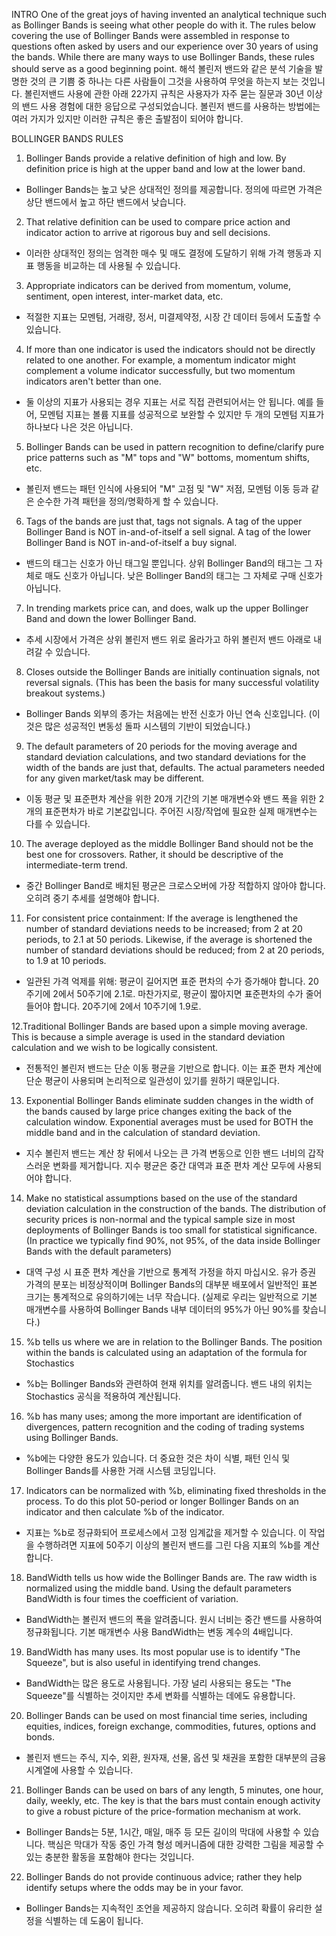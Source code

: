 INTRO
One of the great joys of having invented an analytical technique such as Bollinger Bands is seeing what other people do with it. The rules below covering the use of Bollinger Bands were assembled in response to questions often asked by users and our experience over 30 years of using the bands.  While there are many ways to use Bollinger Bands, these rules should serve as a good beginning point.
해석 볼린저 밴드와 같은 분석 기술을 발명한 것의 큰 기쁨 중 하나는 다른 사람들이 그것을 사용하여 무엇을 하는지 보는 것입니다. 볼린저밴드 사용에 관한 아래 22가지 규칙은 사용자가 자주 묻는 질문과 30년 이상의 밴드 사용 경험에 대한 응답으로 구성되었습니다. 볼린저 밴드를 사용하는 방법에는 여러 가지가 있지만 이러한 규칙은 좋은 출발점이 되어야 합니다.


BOLLINGER BANDS RULES
1. Bollinger Bands provide a relative definition of high and low. By definition price is high at the upper band and low at the lower band.
- Bollinger Bands는 높고 낮은 상대적인 정의를 제공합니다. 정의에 따르면 가격은 상단 밴드에서 높고 하단 밴드에서 낮습니다.


2. That relative definition can be used to compare price action and indicator action to arrive at rigorous buy and sell decisions.
- 이러한 상대적인 정의는 엄격한 매수 및 매도 결정에 도달하기 위해 가격 행동과 지표 행동을 비교하는 데 사용될 수 있습니다.


3. Appropriate indicators can be derived from momentum, volume, sentiment, open interest, inter-market data, etc.
- 적절한 지표는 모멘텀, 거래량, 정서, 미결제약정, 시장 간 데이터 등에서 도출할 수 있습니다.
 

4. If more than one indicator is used the indicators should not be directly related to one another. For example, a momentum indicator might complement a volume indicator successfully, but two momentum indicators aren't better than one.
- 둘 이상의 지표가 사용되는 경우 지표는 서로 직접 관련되어서는 안 됩니다. 예를 들어, 모멘텀 지표는 볼륨 지표를 성공적으로 보완할 수 있지만 두 개의 모멘텀 지표가 하나보다 나은 것은 아닙니다.


5. Bollinger Bands can be used in pattern recognition to define/clarify pure price patterns such as "M" tops and "W" bottoms, momentum shifts, etc.
- 볼린저 밴드는 패턴 인식에 사용되어 "M" 고점 및 "W" 저점, 모멘텀 이동 등과 같은 순수한 가격 패턴을 정의/명확하게 할 수 있습니다.


6. Tags of the bands are just that, tags not signals. A tag of the upper Bollinger Band is NOT in-and-of-itself a sell signal. A tag of the lower Bollinger Band is NOT in-and-of-itself a buy signal.
- 밴드의 태그는 신호가 아닌 태그일 뿐입니다. 상위 Bollinger Band의 태그는 그 자체로 매도 신호가 아닙니다. 낮은 Bollinger Band의 태그는 그 자체로 구매 신호가 아닙니다.


7. In trending markets price can, and does, walk up the upper Bollinger Band and down the lower Bollinger Band.
- 추세 시장에서 가격은 상위 볼린저 밴드 위로 올라가고 하위 볼린저 밴드 아래로 내려갈 수 있습니다.


8. Closes outside the Bollinger Bands are initially continuation signals, not reversal signals. (This has been the basis for many successful volatility breakout systems.)
- Bollinger Bands 외부의 종가는 처음에는 반전 신호가 아닌 연속 신호입니다. (이것은 많은 성공적인 변동성 돌파 시스템의 기반이 되었습니다.)


9. The default parameters of 20 periods for the moving average and standard deviation calculations, and two standard deviations for the width of the bands are just that, defaults. The actual parameters needed for any given market/task may be different.
- 이동 평균 및 표준편차 계산을 위한 20개 기간의 기본 매개변수와 밴드 폭을 위한 2개의 표준편차가 바로 기본값입니다. 주어진 시장/작업에 필요한 실제 매개변수는 다를 수 있습니다.


10. The average deployed as the middle Bollinger Band should not be the best one for crossovers. Rather, it should be descriptive of the intermediate-term trend.
- 중간 Bollinger Band로 배치된 평균은 크로스오버에 가장 적합하지 않아야 합니다. 오히려 중기 추세를 설명해야 합니다.


11. For consistent price containment: If the average is lengthened the number of standard deviations needs to be increased; from 2 at 20 periods, to 2.1 at 50 periods. Likewise, if the average is shortened the number of standard deviations should be reduced; from 2 at 20 periods, to 1.9 at 10 periods.
- 일관된 가격 억제를 위해: 평균이 길어지면 표준 편차의 수가 증가해야 합니다. 20주기에 2에서 50주기에 2.1로. 마찬가지로, 평균이 짧아지면 표준편차의 수가 줄어들어야 합니다. 20주기에 2에서 10주기에 1.9로.


12.Traditional Bollinger Bands are based upon a simple moving average. This is because a simple average is used in the standard deviation calculation and we wish to be logically consistent.
- 전통적인 볼린저 밴드는 단순 이동 평균을 기반으로 합니다. 이는 표준 편차 계산에 단순 평균이 사용되며 논리적으로 일관성이 있기를 원하기 때문입니다.


13. Exponential Bollinger Bands eliminate sudden changes in the width of the bands caused by large price changes exiting the back of the calculation window. Exponential averages must be used for BOTH the middle band and in the calculation of standard deviation.
- 지수 볼린저 밴드는 계산 창 뒤에서 나오는 큰 가격 변동으로 인한 밴드 너비의 갑작스러운 변화를 제거합니다. 지수 평균은 중간 대역과 표준 편차 계산 모두에 사용되어야 합니다.


14. Make no statistical assumptions based on the use of the standard deviation calculation in the construction of the bands. The distribution of security prices is non-normal and the typical sample size in most deployments of Bollinger Bands is too small for statistical significance. (In practice we typically find 90%, not 95%, of the data inside Bollinger Bands with the default parameters)
- 대역 구성 시 표준 편차 계산을 기반으로 통계적 가정을 하지 마십시오. 유가 증권 가격의 분포는 비정상적이며 Bollinger Bands의 대부분 배포에서 일반적인 표본 크기는 통계적으로 유의하기에는 너무 작습니다. (실제로 우리는 일반적으로 기본 매개변수를 사용하여 Bollinger Bands 내부 데이터의 95%가 아닌 90%를 찾습니다.)


15. %b tells us where we are in relation to the Bollinger Bands. The position within the bands is calculated using an adaptation of the formula for Stochastics
- %b는 Bollinger Bands와 관련하여 현재 위치를 알려줍니다. 밴드 내의 위치는 Stochastics 공식을 적용하여 계산됩니다.


16. %b has many uses; among the more important are identification of divergences, pattern recognition and the coding of trading systems using Bollinger Bands.
- %b에는 다양한 용도가 있습니다. 더 중요한 것은 차이 식별, 패턴 인식 및 Bollinger Bands를 사용한 거래 시스템 코딩입니다.


17. Indicators can be normalized with %b, eliminating fixed thresholds in the process. To do this plot 50-period or longer Bollinger Bands on an indicator and then calculate %b of the indicator.
- 지표는 %b로 정규화되어 프로세스에서 고정 임계값을 제거할 수 있습니다. 이 작업을 수행하려면 지표에 50주기 이상의 볼린저 밴드를 그린 다음 지표의 %b를 계산합니다.


18. BandWidth tells us how wide the Bollinger Bands are. The raw width is normalized using the middle band. Using the default parameters BandWidth is four times the coefficient of variation.
- BandWidth는 볼린저 밴드의 폭을 알려줍니다. 원시 너비는 중간 밴드를 사용하여 정규화됩니다. 기본 매개변수 사용 BandWidth는 변동 계수의 4배입니다.


19. BandWidth has many uses. Its most popular use is to identify "The Squeeze", but is also useful in identifying trend changes.
- BandWidth는 많은 용도로 사용됩니다. 가장 널리 사용되는 용도는 "The Squeeze"를 식별하는 것이지만 추세 변화를 식별하는 데에도 유용합니다.


20. Bollinger Bands can be used on most financial time series, including equities, indices, foreign exchange, commodities, futures, options and bonds.
- 볼린저 밴드는 주식, 지수, 외환, 원자재, 선물, 옵션 및 채권을 포함한 대부분의 금융 시계열에 사용할 수 있습니다.


21. Bollinger Bands can be used on bars of any length, 5 minutes, one hour, daily, weekly, etc. The key is that the bars must contain enough activity to give a robust picture of the price-formation mechanism at work.
- Bollinger Bands는 5분, 1시간, 매일, 매주 등 모든 길이의 막대에 사용할 수 있습니다. 핵심은 막대가 작동 중인 가격 형성 메커니즘에 대한 강력한 그림을 제공할 수 있는 충분한 활동을 포함해야 한다는 것입니다.


22. Bollinger Bands do not provide continuous advice; rather they help identify setups where the odds may be in your favor.
- Bollinger Bands는 지속적인 조언을 제공하지 않습니다. 오히려 확률이 유리한 설정을 식별하는 데 도움이 됩니다.